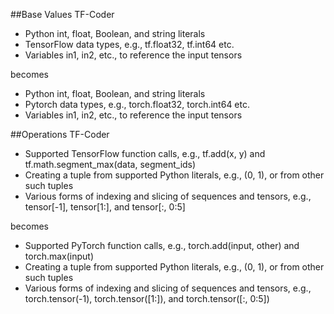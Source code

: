 ##Base Values
TF-Coder
* Python int, float, Boolean, and string literals
* TensorFlow data types, e.g., tf.float32, tf.int64 etc.
* Variables in1, in2, etc., to reference the input tensors

becomes
* Python int, float, Boolean, and string literals
* Pytorch data types, e.g., torch.float32, torch.int64 etc.
* Variables in1, in2, etc., to reference the input tensors

##Operations
TF-Coder
*  Supported TensorFlow function calls, e.g., tf.add(x, y) and tf.math.segment_max(data, segment_ids)
* Creating a tuple from supported Python literals, e.g., (0, 1), or from other such tuples
* Various forms of indexing and slicing of sequences and tensors, e.g., tensor[-1], tensor[1:], and tensor[:, 0:5]

becomes
*  Supported PyTorch function calls, e.g., torch.add(input, other) and torch.max(input)
* Creating a tuple from supported Python literals, e.g., (0, 1), or from other such tuples
* Various forms of indexing and slicing of sequences and tensors, e.g., torch.tensor(-1), torch.tensor([1:]), and torch.tensor([:, 0:5])
